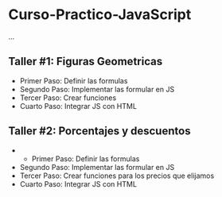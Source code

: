 # Curso-Practico-JavaScript

...

## Taller #1: Figuras Geometricas

- Primer Paso: Definir las formulas
- Segundo Paso: Implementar las formular en JS
- Tercer Paso: Crear funciones
- Cuarto Paso: Integrar JS con HTML

## Taller #2: Porcentajes y descuentos

- - Primer Paso: Definir las formulas
- Segundo Paso: Implementar las formular en JS
- Tercer Paso: Crear funciones para los precios que elijamos
- Cuarto Paso: Integrar JS con HTML